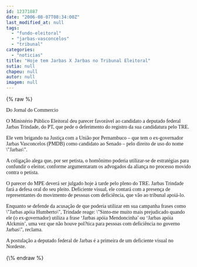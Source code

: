 ```yaml
---
id: 12371887
date: "2006-08-07T08:34:00Z"
last_modified_at: null
tags:
  - "fundo-eleitoral"
  - "jarbas-vasconcelos"
  - "tribunal"
categories:
  - "noticias"
title: "Hoje tem Jarbas X Jarbas no Tribunal Eleitoral"
sutia: null
chapeu: null
autor: null
imagem: null
---
```

{\% raw %}
<p><P><FONT face=Verdana>Do Jornal do Commercio</FONT></P></p>
<p><P><FONT face=Verdana>O Ministério Público Eleitoral deu parecer favorável ao candidato a deputado federal Jarbas Trindade, do PT, que pede o deferimento do registro da sua candidatura pelo TRE.</FONT></P></p>
<p><P><FONT face=Verdana>Ele vem brigando na Justiça com a União por Pernambuco – que tem o ex-governador Jarbas Vasconcelos (PMDB) como candidato ao Senado – pelo direito de uso do nome \"Jarbas\". </FONT></P></p>
<p><P><FONT face=Verdana>A coligação alega que, por ser petista, o homônimo poderia utilizar-se de estratégias para confundir o eleitor, conforme argumentaram os advogados da aliança no processo movido contra o petista. </FONT></P></p>
<p><P><FONT face=Verdana>O parecer do MPE deverá ser julgado hoje à tarde pelo pleno do TRE. Jarbas Trindade fará a defesa oral do seu pleito. Deficiente visual, ele contará com a presença de representantes do movimento de pessoas com deficiência, que vão ao tribunal apoiá-lo. </FONT></P></p>
<p><P><FONT face=Verdana>Enquanto se defende da acusação de que poderia utilizar em sua campanha frases como \"Jarbas apóia Humberto\", Trindade reage: \"Sinto-me muito mais prejudicado quando ele (o ex-governador) utiliza a frase ‘Jarbas apóia Mendoncinha’ ou ‘Jarbas apóia Alckmin’, uma vez que não houve pol?tica para pessoas com deficiência no governo Jarbas\", reclama. </FONT></P></p>
<p><P><FONT face=Verdana>A postulação a deputado federal de Jarbas é a primeira de um deficiente visual no Nordeste.</FONT></P> </p>
{\% endraw %}
